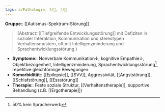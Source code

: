 ```yaml
---
tags: a/Pathologie, f/🦄, f/🧬
---
```

**Gruppe**:: [[Autismus-Spektrum-Störung]]
> (Abstract::[[Tiefgreifende Entwicklungsstörung]] mit Defiziten in sozialer Interaktion, Kommunikation und stereotypen Verhaltensmustern, oft mit Intelligenzminderung und Sprachentwicklungsstörung.)
- **Symptome**:: Nonverbale Kommunikation↓, kognitive Empathie↓, Objektbezogenheit, Intelligenzminderung, Sprachentwicklungsstörung[^1], repetitive gleichförmige Bewegungen
- **Komorbidität**:: [[Epilepsie]], [[SVV]], Aggressivität, [[Angststörung]], [[Schlafstörung]], [[Essstörung]]
- **Therapie**:: Feste soziale Struktur, [[Verhaltenstherapie]], supportive Behandlung (z.B. [[Ergotherapie]])

[^1]: 50% kein Spracherwerb